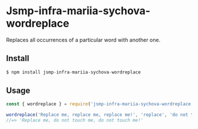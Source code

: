 # Jsmp-infra-mariia-sychova-wordreplace

Replaces all occurrences of a particular word with another one.

## Install

```javascript
$ npm install jsmp-infra-mariia-sychova-wordreplace
```

## Usage

```javascript
const { wordreplace } = require('jsmp-infra-mariia-sychova-wordreplace');

wordreplace('Replace me, replace me, replace me!', 'replace', 'do not touch');
//=> 'Replace me, do not touch me, do not touch me!'
```